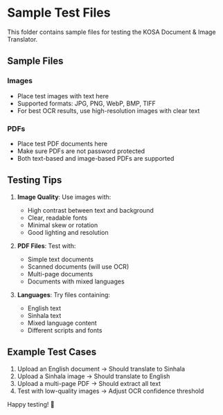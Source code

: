 # Sample Test Files

This folder contains sample files for testing the KOSA Document & Image Translator.

## Sample Files

### Images
- Place test images with text here
- Supported formats: JPG, PNG, WebP, BMP, TIFF
- For best OCR results, use high-resolution images with clear text

### PDFs
- Place test PDF documents here
- Make sure PDFs are not password protected
- Both text-based and image-based PDFs are supported

## Testing Tips

1. **Image Quality**: Use images with:
   - High contrast between text and background
   - Clear, readable fonts
   - Minimal skew or rotation
   - Good lighting and resolution

2. **PDF Files**: Test with:
   - Simple text documents
   - Scanned documents (will use OCR)
   - Multi-page documents
   - Documents with mixed languages

3. **Languages**: Try files containing:
   - English text
   - Sinhala text
   - Mixed language content
   - Different scripts and fonts

## Example Test Cases

1. Upload an English document → Should translate to Sinhala
2. Upload a Sinhala image → Should translate to English
3. Upload a multi-page PDF → Should extract all text
4. Test with low-quality images → Adjust OCR confidence threshold

Happy testing! 🚀

